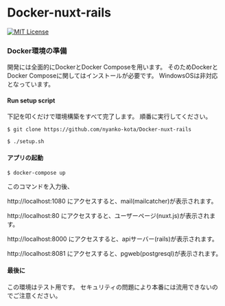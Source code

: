 # Docker-nuxt-rails
[![MIT License](https://img.shields.io/github/license/nyanko-kota/Docker-nuxt-rails.svg?style=flat)](https://github.com/nyanko-kota/Docker-nuxt-rails/blob/master/LICENSE.txt)

### Docker環境の準備

開発には全面的にDockerとDocker Composeを用います。
そのためDockerとDocker Composeに関してはインストールが必要です。
WindowsOSは非対応となっています。

#### Run setup script

下記を叩くだけで環境構築をすべて完了します。
順番に実行してください。

```
$ git clone https://github.com/nyanko-kota/Docker-nuxt-rails
```

```
$ ./setup.sh
```

#### アプリの起動

```
$ docker-compose up
```

このコマンドを入力後、

http://localhost:1080  にアクセスすると、mail(mailcatcher)が表示されます。

http://localhost:80  にアクセスすると、ユーザーページ(nuxt.js)が表示されます。

http://localhost:8000  にアクセスすると、apiサーバー(rails)が表示されます。

http://localhost:8081  にアクセスすると、pgweb(postgresql)が表示されます。

#### 最後に

この環境はテスト用です。
セキュリティの問題により本番には流用できないのでご注意ください。
